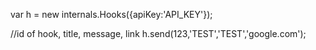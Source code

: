 var h = new internals.Hooks({apiKey:'API_KEY'});

//id of hook, title, message, link
h.send(123,'TEST','TEST','google.com');
